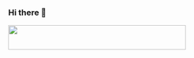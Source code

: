 ### Hi there 👋

<!--
**Azer5C74/Azer5C74** is a ✨ _special_ ✨ repository because its `README.md` (this file) appears on your GitHub profile.

Here are some ideas to get you started:

- 🔭 I’m currently working on ...
- 🌱 I’m currently learning ...
- 👯 I’m looking to collaborate on ...
- 🤔 I’m looking for help with ...
- 💬 Ask me about ...
- 📫 How to reach me: ...
- 😄 Pronouns: ...
- ⚡ Fun fact: ...


-->


  
<a href="https://www.linkedin.com/in/azer-taboubi/">
  
<img height="50" src="https://tenor.com/view/linkin-logo-gif-25661113" width="360" height="480" frameBorder="0" class="giphy-embed" >

</a>



